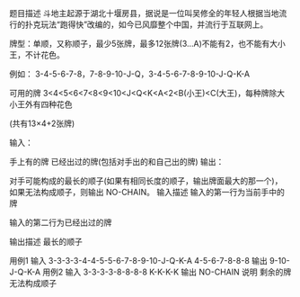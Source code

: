 题目描述
斗地主起源于湖北十堰房县，据说是一位叫吴修全的年轻人根据当地流行的扑克玩法“跑得快”改编的，如今已风靡整个中国，并流行于互联网上。

牌型：单顺，又称顺子，最少5张牌，最多12张牌(3…A)不能有2，也不能有大小王，不计花色。

例如： 3-4-5-6-7-8，7-8-9-10-J-Q，3-4-5-6-7-8-9-10-J-Q-K-A

可用的牌 3<4<5<6<7<8<9<10<J<Q<K<A<2<B(小王)<C(大王)，每种牌除大小王外有四种花色

(共有13×4+2张牌)

输入：

手上有的牌
已经出过的牌(包括对手出的和自己出的牌)
输出：

对手可能构成的最长的顺子(如果有相同长度的顺子，输出牌面最大的那一个)，
如果无法构成顺子，则输出 NO-CHAIN。
输入描述
输入的第一行为当前手中的牌

输入的第二行为已经出过的牌

输出描述
最长的顺子

用例1
输入
3-3-3-3-4-4-5-5-6-7-8-9-10-J-Q-K-A
4-5-6-7-8-8-8
输出
9-10-J-Q-K-A
用例2
输入
3-3-3-3-8-8-8-8
K-K-K-K
输出
NO-CHAIN
说明
剩余的牌无法构成顺子